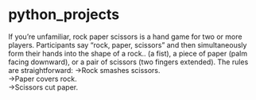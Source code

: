 # python_projects
If you’re unfamiliar, rock paper scissors is a hand game for two or more players. Participants say “rock, paper, scissors” and then simultaneously form their hands into the shape of a rock.. (a fist), a piece of paper (palm facing downward), or a pair of scissors (two fingers extended). The rules are straightforward:
->Rock smashes scissors. <br>
->Paper covers rock. <br>
->Scissors cut paper.<br>
